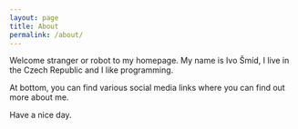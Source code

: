 ```yaml
---
layout: page
title: About
permalink: /about/
---
```


Welcome stranger or robot to my homepage. My name is Ivo Šmíd, I live in the Czech Republic and I like programming.

At bottom, you can find various social media links where you can find out more about me.

Have a nice day.
